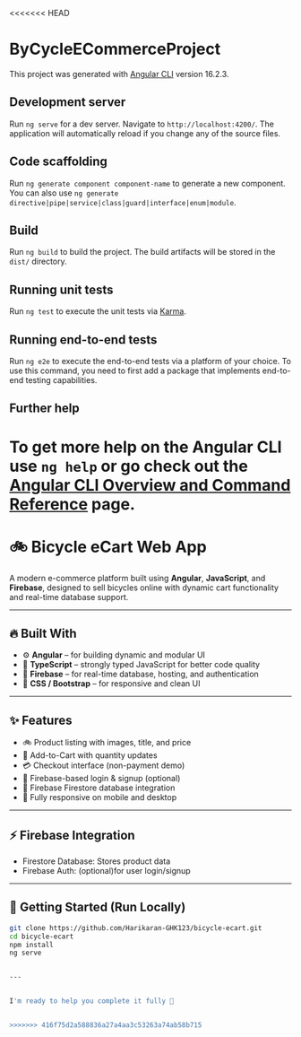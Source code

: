 <<<<<<< HEAD
# ByCycleECommerceProject

This project was generated with [Angular CLI](https://github.com/angular/angular-cli) version 16.2.3.

## Development server

Run `ng serve` for a dev server. Navigate to `http://localhost:4200/`. The application will automatically reload if you change any of the source files.

## Code scaffolding

Run `ng generate component component-name` to generate a new component. You can also use `ng generate directive|pipe|service|class|guard|interface|enum|module`.

## Build

Run `ng build` to build the project. The build artifacts will be stored in the `dist/` directory.

## Running unit tests

Run `ng test` to execute the unit tests via [Karma](https://karma-runner.github.io).

## Running end-to-end tests

Run `ng e2e` to execute the end-to-end tests via a platform of your choice. To use this command, you need to first add a package that implements end-to-end testing capabilities.

## Further help

To get more help on the Angular CLI use `ng help` or go check out the [Angular CLI Overview and Command Reference](https://angular.io/cli) page.
=======
# 🚲 Bicycle eCart Web App

A modern e-commerce platform built using **Angular**, **JavaScript**, and **Firebase**, designed to sell bicycles online with dynamic cart functionality and real-time database support.


---

## 🔥 Built With

- ⚙️ **Angular** – for building dynamic and modular UI
- 🧠 **TypeScript** – strongly typed JavaScript for better code quality
- 💾 **Firebase** – for real-time database, hosting, and authentication
- 🎨 **CSS / Bootstrap** – for responsive and clean UI

---

## ✨ Features

- 🚲 Product listing with images, title, and price
- 🛒 Add-to-Cart with quantity updates
- 💳 Checkout interface (non-payment demo)
- 🔐 Firebase-based login & signup (optional)
- 📡 Firebase Firestore database integration
- 📱 Fully responsive on mobile and desktop


---

## ⚡ Firebase Integration

- Firestore Database: Stores product data
- Firebase Auth: (optional)for user login/signup

---

## 🚀 Getting Started (Run Locally)

```bash
git clone https://github.com/Harikaran-GHK123/bicycle-ecart.git
cd bicycle-ecart
npm install
ng serve


---


I'm ready to help you complete it fully 💯


>>>>>>> 416f75d2a588836a27a4aa3c53263a74ab58b715
